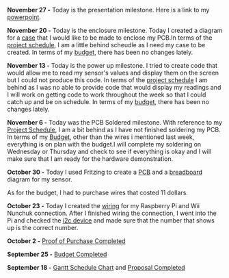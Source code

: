 **November 27 -**
Today is the presentation milestone. Here is a link to my [powerpoint](https://github.com/LeAndrew98/Wii-Nunchuk/blob/master/Documentation/Wii%20Nunchuck.pptx).

**November 20 -**
Today is the enclosure milestone. Today I created a diagram for a [case](https://github.com/LeAndrew98/Wii-Nunchuk/blob/master/Documentation/PiCaseDiagram.pdf) that I would like to be made to enclose my PCB.In terms of the [project schedule](https://github.com/LeAndrew98/Wii-Nunchuk/blob/master/Documentation/CENG317%20Schedule.pdf), I am a little behind scheudle as I need my case to be created. In terms of my [budget](https://github.com/LeAndrew98/Wii-Nunchuk/blob/master/Documentation/CENG317%20Budget.pdf), there has been no changes lately.

**November 13 -**
Today is the power up milestone. I tried to create code that would allow me to read my sensor's values and display them on the screen but I could not produce this code. In terms of the [project schedule](https://github.com/LeAndrew98/Wii-Nunchuk/blob/master/Documentation/CENG317%20Schedule.pdf) I am behind as I was no able to provide code that would display my readings and I will work on getting code to work throughout the week so that I could catch up and be on schedule. In terms of my [budget](https://github.com/LeAndrew98/Wii-Nunchuk/blob/master/Documentation/CENG317%20Budget.pdf), there has been no changes lately.

**November 6 -**
Today was the PCB Soldered milestone. With reference to my [Project Schedule](https://github.com/LeAndrew98/Wii-Nunchuk/blob/master/Documentation/CENG317%20Schedule.pdf), I am a bit behind as I have not finished soldering my PCB. In terms of my [Budget](https://github.com/LeAndrew98/Wii-Nunchuk/blob/master/Documentation/CENG317%20Budget.pdf), other than the wires i mentioned last week, everything is on plan with the budget.I will complete my soldering on Wednesday or Thursday and check to see if everything is okay and I will make sure that I am ready for the hardware demonstration.

**October 30 -**
Today I used Fritzing to create a [PCB](https://github.com/LeAndrew98/Wii-Nunchuk/blob/master/Documentation/WiiNunchuk_pcb.jpg) and a [breadboard](https://github.com/LeAndrew98/Wii-Nunchuk/blob/master/Documentation/WiiNunchuk_bb.jpg) diagram for my sensor.

As for the budget, I had to purchase wires that costed 11 dollars.

**October 23 -**
Today I created the [wiring](https://github.com/LeAndrew98/Wii-Nunchuk/blob/master/Documentation/Wiring.jpg) for my Raspberry Pi and Wii Nunchuk connection. After I finished wiring the connection, I went into the Pi and checked the [i2c device](https://github.com/LeAndrew98/Wii-Nunchuk/blob/master/Documentation/Device.JPG) and made sure that the number that shows up is the correct number.


**October 2 -**
[Proof of Purchase Completed](https://github.com/LeAndrew98/Wii-Nunchuk/blob/master/Documentation/Proof%20of%20Payment.pdf)

**September 25 -** 
[Budget Completed](https://github.com/LeAndrew98/Wii-Nunchuk/blob/master/Documentation/CENG317%20Budget.pdf)

**September 18 -**
[Gantt Schedule Chart](https://github.com/LeAndrew98/Wii-Nunchuk/blob/master/Documentation/CENG317%20Schedule.pdf) and [Proposal Completed](https://github.com/LeAndrew98/Wii-Nunchuk/blob/master/Documentation/CENG317%20Proposal.pdf)


